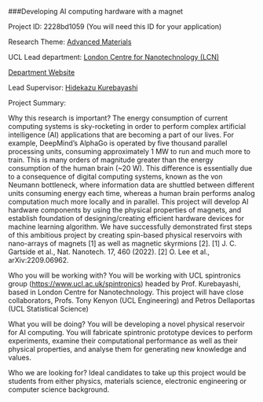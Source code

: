 ###Developing AI computing hardware with a magnet

Project ID: 2228bd1059
(You will need this ID for your application)

Research Theme: [Advanced Materials](../themes/advanced-materials.md)

UCL Lead department: [London Centre for Nanotechnology (LCN)](../departments/london-centre-for-nanotechnology.md)

[Department Website](https://www.london-nano.com)

Lead Supervisor: [Hidekazu Kurebayashi](https://iris.ucl.ac.uk/iris/browse/profile?upi=HKURE44)

Project Summary:

Why this research is important?
 The energy consumption of current computing systems is sky-rocketing in order to perform complex artificial intelligence (AI) applications that are becoming a part of our lives. For example, DeepMind’s AlphaGo is operated by five thousand parallel processing units, consuming approximately 1 MW to run and much more to train. This is many orders of magnitude greater than the energy consumption of the human brain (~20 W). This difference is essentially due to a consequence of digital computing systems, known as the von Neumann bottleneck, where information data are shuttled between different units consuming energy each time, whereas a human brain performs analog computation much more locally and in parallel.
 This project will develop AI hardware components by using the physical properties of magnets, and establish foundation of designing/creating efficient hardware devices for machine learning algorithm. We have successfully demonstrated first steps of this ambitious project by creating spin-based physical reservoirs with nano-arrays of magnets [1] as well as magnetic skyrmions [2]. 
 [1] J. C. Gartside et al., Nat. Nanotech. 17, 460 (2022). [2] O. Lee et al., arXiv:2209.06962.
 
 Who you will be working with?
 You will be working with UCL spintronics group (https://www.ucl.ac.uk/spintronics) headed by Prof. Kurebayashi, based in London Centre for Nanotechnology. This project will have close collaborators, Profs. Tony Kenyon (UCL Engineering) and Petros Dellaportas (UCL Statistical Science)
 
 What you will be doing?
 You will be developing a novel physical reservoir for AI computing. You will fabricate spintronic prototype devices to perform experiments, examine their computational performance as well as their physical properties, and analyse them for generating new knowledge and values. 
 
 Who we are looking for?
 Ideal candidates to take up this project would be students from either physics, materials science, electronic engineering or computer science background.